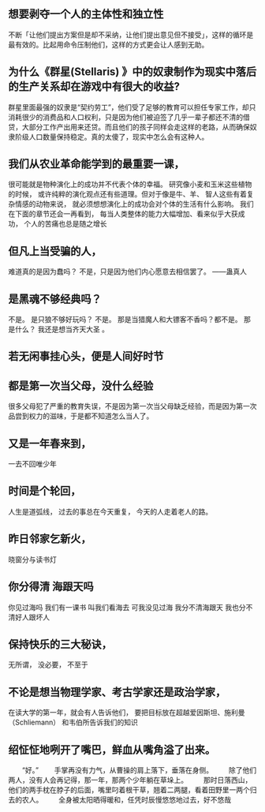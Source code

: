 ## 想要剥夺一个人的主体性和独立性
不断「让他们提出方案但是却不采纳，让他们提出意见但不接受」，这样的循环是最有效的。比起用命令压制他们，这样的方式更会让人感到无助。

## 为什么《群星(Stellaris) 》中的奴隶制作为现实中落后的生产关系却在游戏中有很大的收益?
群星里面最强的奴隶是“契约劳工”，他们受了足够的教育可以担任专家工作，却只消耗很少的消费品和人口权利，只是因为他们被迫签了几乎一辈子都还不清的借贷，大部分工作产出用来还贷。而且他们的孩子同样会走这样的老路，从而确保奴隶阶级人口数量保持稳定。真的太傻了，现实中怎么会有这种人。

## 我们从农业革命能学到的最重要一课，
很可能就是物种演化上的成功并不代表个体的幸福。
研究像小麦和玉米这些植物的时候，
或许纯粹的演化观点还有些道理。但对于像是牛、羊、
智人这些有着复杂情感的动物来说，
就必须想想演化上的成功会对个体的生活有什么影响。
我们在下面的章节还会一再看到，
每当人类整体的能力大幅增加、看来似乎大获成功，
个人的苦痛也总是随之增长

## 但凡上当受骗的人，
难道真的是因为蠢吗？
不是，只是因为他们内心愿意去相信罢了。
——蛊真人

## 是黑魂不够经典吗？
不是。
是只狼不够好玩吗？
不是。
那是当猎魔人和大镖客不香吗？都不是。
那是什么？
我还是想当齐天大圣 。

## 若无闲事挂心头，便是人间好时节

## 都是第一次当父母，没什么经验
很多父母犯了严重的教育失误，不是因为第一次当父母缺乏经验，而是因为第一次品尝到权力的滋味，于是都不知道怎么当人了。

## 又是一年春来到，
一去不回唯少年

## 时间是个轮回，
人生是道弧线，
过去的事总在今天重复，
今天的人走着老人的路。

## 昨日邻家乞新火，
晓窗分与读书灯

## 你分得清 海跟天吗
你见过海吗
我们有一课书 叫我们看海去
可我没见过海
我分不清海跟天
我也分不清好人跟坏人

## 保持快乐的三大秘诀，
无所谓，
没必要，
不至于

## 不论是想当物理学家、考古学家还是政治学家，
在读大学的第一年，就会有人告诉他们，
要把目标放在超越爱因斯坦、施利曼（Schliemann）
和韦伯所告诉我们的知识

## 绍怔怔地咧开了嘴巴，鲜血从嘴角溢了出来。
　　“好。”
　　手掌再没有力气，从曹操的肩上落下，垂落在身侧。
　　除了他们两人，没有人会再记得，那一年，那两个少年躺在草垛上。
　　那时日落西山，他们的两手枕在脖子的后面，嘴里叼着根干草，翘着二两腿，看着田野里一两个归去的农人。
　　全身被太阳晒得暖和，任凭时辰慢悠悠地过去，好不悠哉